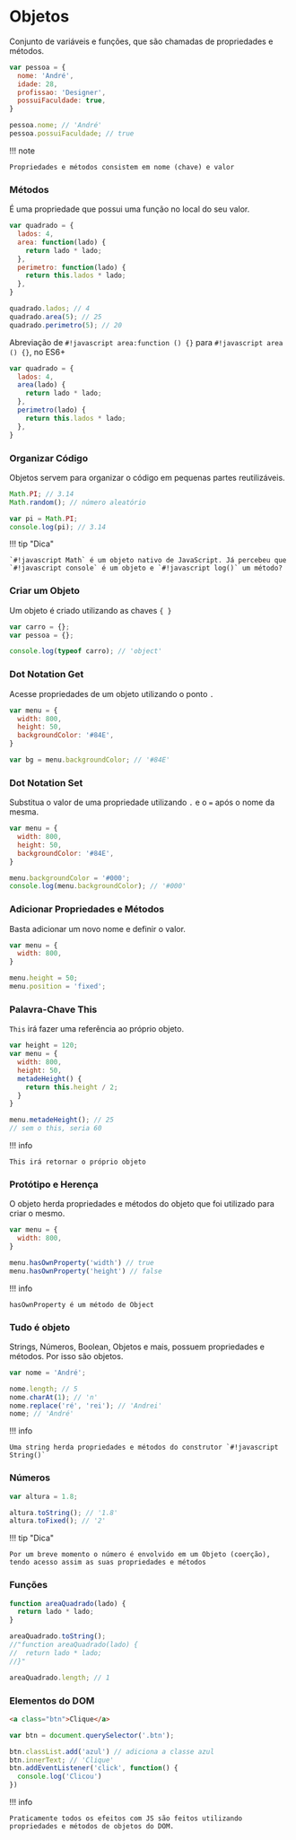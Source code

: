 # Objetos

Conjunto de variáveis e funções, que são chamadas de propriedades e métodos.

```js
var pessoa = {
  nome: 'André',
  idade: 28,
  profissao: 'Designer',
  possuiFaculdade: true,
}

pessoa.nome; // 'André'
pessoa.possuiFaculdade; // true
```
!!! note

    Propriedades e métodos consistem em nome (chave) e valor

### Métodos

É uma propriedade que possui uma função no local do seu valor.

```js
var quadrado = {
  lados: 4,
  area: function(lado) {
    return lado * lado;
  },
  perimetro: function(lado) {
    return this.lados * lado;
  },
}

quadrado.lados; // 4
quadrado.area(5); // 25
quadrado.perimetro(5); // 20
```

Abreviação de `#!javascript area:function () {}` para `#!javascript area () {}`, no ES6+

```js
var quadrado = {
  lados: 4,
  area(lado) {
    return lado * lado;
  },
  perimetro(lado) {
    return this.lados * lado;
  },
}
```

### Organizar Código

Objetos servem para organizar o código em pequenas partes reutilizáveis.

```js
Math.PI; // 3.14
Math.random(); // número aleatório

var pi = Math.PI;
console.log(pi); // 3.14
``` 
!!! tip "Dica"

    `#!javascript Math` é um objeto nativo de JavaScript. Já percebeu que `#!javascript console` é um objeto e `#!javascript log()` um método?

### Criar um Objeto

Um objeto é criado utilizando as chaves `{ }`

```js
var carro = {};
var pessoa = {};

console.log(typeof carro); // 'object'
```

### Dot Notation Get

Acesse propriedades de um objeto utilizando o ponto `.`

```js
var menu = {
  width: 800,
  height: 50,
  backgroundColor: '#84E',
}

var bg = menu.backgroundColor; // '#84E'
``` 

### Dot Notation Set

Substitua o valor de uma propriedade utilizando `.` e o `=` após o nome da mesma.

```js
var menu = {
  width: 800,
  height: 50,
  backgroundColor: '#84E',
}

menu.backgroundColor = '#000';
console.log(menu.backgroundColor); // '#000'
``` 

### Adicionar Propriedades e Métodos

Basta adicionar um novo nome e definir o valor.

```js
var menu = {
  width: 800,
}

menu.height = 50;
menu.position = 'fixed';
``` 

### Palavra-Chave This

`This` irá fazer uma referência ao próprio objeto.

```js
var height = 120;
var menu = {
  width: 800,
  height: 50,
  metadeHeight() {
    return this.height / 2;
  }
}

menu.metadeHeight(); // 25
// sem o this, seria 60
```
!!! info

    This irá retornar o próprio objeto

### Protótipo e Herença

O objeto herda propriedades e métodos do objeto que foi utilizado para criar o mesmo.

```js
var menu = {
  width: 800,
}

menu.hasOwnProperty('width') // true
menu.hasOwnProperty('height') // false
```
!!! info

    hasOwnProperty é um método de Object

### Tudo é objeto

Strings, Números, Boolean, Objetos e mais, possuem propriedades e métodos. Por isso são objetos.

```js
var nome = 'André';

nome.length; // 5
nome.charAt(1); // 'n'
nome.replace('ré', 'rei'); // 'Andrei'
nome; // 'André'
```
!!! info

    Uma string herda propriedades e métodos do construtor `#!javascript String()`

### Números

```js
var altura = 1.8;

altura.toString(); // '1.8'
altura.toFixed(); // '2'
```

!!! tip "Dica"

    Por um breve momento o número é envolvido em um Objeto (coerção), tendo acesso assim as suas propriedades e métodos

### Funções

```js
function areaQuadrado(lado) {
  return lado * lado;
}

areaQuadrado.toString();
//"function areaQuadrado(lado) {
//  return lado * lado;
//}"

areaQuadrado.length; // 1
```

### Elementos do DOM

```html
<a class="btn">Clique</a>
```

```js
var btn = document.querySelector('.btn');

btn.classList.add('azul') // adiciona a classe azul
btn.innerText; // 'Clique'
btn.addEventListener('click', function() {
  console.log('Clicou')
})
```
!!! info

    Praticamente todos os efeitos com JS são feitos utilizando propriedades e métodos de objetos do DOM.





